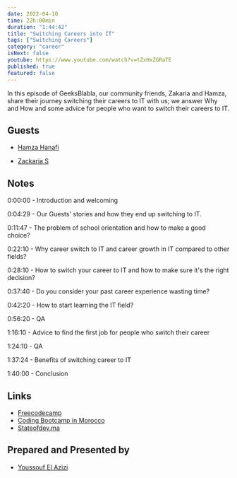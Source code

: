 ```yaml
---
date: 2022-04-10
time: 22h:00min
duration: "1:44:42"
title: "Switching Careers into IT"
tags: ["Switching Careers"]
category: "career"
isNext: false
youtube: https://www.youtube.com/watch?v=tZxHxZGRaTE
published: true
featured: false
---
```


In this episode of GeeksBlabla, our community friends, Zakaria and Hamza, share their journey switching their careers to IT with us; we answer Why and How and some advice for people who want to switch their careers to IT.

## Guests

- [Hamza Hanafi](https://www.linkedin.com/in/hamza-hanfi-9ba77b137/)

- [Zackaria S](https://twitter.com/gitignorer)

## Notes

0:00:00 - Introduction and welcoming

0:04:29 - Our Guests' stories and how they end up switching to IT.

0:11:47 - The problem of school orientation and how to make a good choice?

0:22:10 - Why career switch to IT and career growth in IT compared to other fields?

0:28:10 - How to switch your career to IT and how to make sure it's the right decision?

0:37:40 - Do you consider your past career experience wasting time?

0:42:20 - How to start learning the IT field?

0:56:20 - QA

1:16:10 - Advice to find the first job for people who switch their career

1:24:10 - QA

1:37:24 - Benefits of switching career to IT

1:40:00 - Conclusion

## Links

- [Freecodecamp](https://www.freecodecamp.org/)
- [Coding Bootcamp in Morocco](https://geeksblabla.io/blablas/coding-bootcamp-in-morocco)
- [Stateofdev.ma](https://stateofdev.ma/)

## Prepared and Presented by

- [Youssouf El Azizi](https://elazizi.com/)
